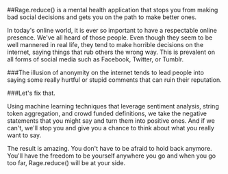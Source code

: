 ##Rage.reduce() is a mental health application that stops you from making bad social decisions and gets you on the path to make better ones. 

In today's online world, it is ever so important to have a respectable online presence. We've all heard of those people. Even though they seem to be well mannered in real life, they tend to make horrible decisions on the internet, saying things that rub others the wrong way. This is prevalent on all forms of social media such as Facebook, Twitter, or Tumblr. 

###The illusion of anonymity on the internet tends to lead people into saying some really hurtful or stupid comments that can ruin their reputation.

###Let's fix that.

Using machine learning techniques that leverage sentiment analysis, string token aggregation, and crowd funded definitions, we take the negative statements that you might say and turn them into positive ones. And if we can't, we'll stop you and give you a chance to think about what you really want to say. 

The result is amazing. You don't have to be afraid to hold back anymore. You'll have the freedom to be yourself anywhere you go and when you go too far, Rage.reduce() will be at your side. 
